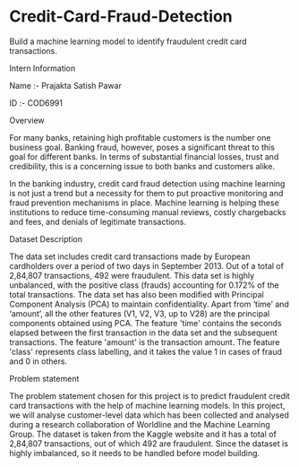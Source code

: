 # Credit-Card-Fraud-Detection
Build a machine learning model to identify fraudulent credit card transactions.

Intern Information

Name :- Prajakta Satish Pawar

ID :- COD6991

Overview

For many banks, retaining high profitable customers is the number one business goal. Banking fraud, however, poses a significant threat to this goal for different banks. In terms of substantial financial losses, trust and credibility, this is a concerning issue to both banks and customers alike.

In the banking industry, credit card fraud detection using machine learning is not just a trend but a necessity for them to put proactive monitoring and fraud prevention mechanisms in place. Machine learning is helping these institutions to reduce time-consuming manual reviews, costly chargebacks and fees, and denials of legitimate transactions.

Dataset Description

The data set includes credit card transactions made by European cardholders over a period of two days in September 2013. 
Out of a total of 2,84,807 transactions, 492 were fraudulent. 
This data set is highly unbalanced, with the positive class (frauds) accounting for 0.172% of the total transactions. 
The data set has also been modified with Principal Component Analysis (PCA) to maintain confidentiality. 
Apart from ‘time’ and ‘amount’, all the other features (V1, V2, V3, up to V28) are the principal components obtained using PCA. 
The feature 'time' contains the seconds elapsed between the first transaction in the data set and the subsequent transactions. 
The feature 'amount' is the transaction amount. 
The feature 'class' represents class labelling, and it takes the value 1 in cases of fraud and 0 in others.

Problem statement

The problem statement chosen for this project is to predict fraudulent credit card transactions with the help of machine learning models.
In this project, we will analyse customer-level data which has been collected and analysed during a research collaboration of Worldline and the Machine Learning Group.
The dataset is taken from the Kaggle website and it has a total of 2,84,807 transactions, out of which 492 are fraudulent. Since the dataset is highly imbalanced, so it needs to be handled before model building.
